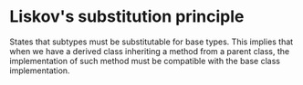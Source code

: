# Liskov's substitution principle
States that subtypes must be substitutable for base types. This implies that when we have a derived class inheriting a method from a parent class, the implementation of such method must be compatible with the base class implementation.